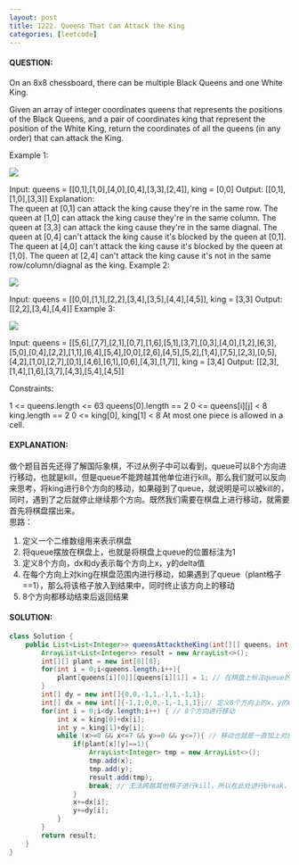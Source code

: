 ```yaml
---
layout: post
title: 1222. Queens That Can Attack the King
categories: [leetcode]
---
```

#### QUESTION:
On an 8x8 chessboard, there can be multiple Black Queens and one White King.

Given an array of integer coordinates queens that represents the positions of the Black Queens, and a pair of coordinates king that represent the position of the White King, return the coordinates of all the queens (in any order) that can attack the King.

 

Example 1:

![](https://assets.leetcode.com/uploads/2019/10/01/untitled-diagram.jpg)

Input: queens = [[0,1],[1,0],[4,0],[0,4],[3,3],[2,4]], king = [0,0]
Output: [[0,1],[1,0],[3,3]]
Explanation:  
The queen at [0,1] can attack the king cause they're in the same row. 
The queen at [1,0] can attack the king cause they're in the same column. 
The queen at [3,3] can attack the king cause they're in the same diagnal. 
The queen at [0,4] can't attack the king cause it's blocked by the queen at [0,1]. 
The queen at [4,0] can't attack the king cause it's blocked by the queen at [1,0]. 
The queen at [2,4] can't attack the king cause it's not in the same row/column/diagnal as the king.
Example 2:

![](https://assets.leetcode.com/uploads/2019/10/01/untitled-diagram-1.jpg)

Input: queens = [[0,0],[1,1],[2,2],[3,4],[3,5],[4,4],[4,5]], king = [3,3]
Output: [[2,2],[3,4],[4,4]]
Example 3:

![](https://assets.leetcode.com/uploads/2019/10/01/untitled-diagram-2.jpg)

Input: queens = [[5,6],[7,7],[2,1],[0,7],[1,6],[5,1],[3,7],[0,3],[4,0],[1,2],[6,3],[5,0],[0,4],[2,2],[1,1],[6,4],[5,4],[0,0],[2,6],[4,5],[5,2],[1,4],[7,5],[2,3],[0,5],[4,2],[1,0],[2,7],[0,1],[4,6],[6,1],[0,6],[4,3],[1,7]], king = [3,4]
Output: [[2,3],[1,4],[1,6],[3,7],[4,3],[5,4],[4,5]]
 

Constraints:

1 <= queens.length <= 63
queens[0].length == 2
0 <= queens[i][j] < 8
king.length == 2
0 <= king[0], king[1] < 8
At most one piece is allowed in a cell.
#### EXPLANATION:
做个题目首先还得了解国际象棋，不过从例子中可以看到，queue可以8个方向进行移动，也就是kill，但是queue不能跨越其他单位进行kill。那么我们就可以反向来思考，将king进行8个方向的移动，如果碰到了queue，就说明是可以被kill的，同时，遇到了之后就停止继续那个方向。既然我们需要在棋盘上进行移动，就需要首先将棋盘摆出来。  
思路：  
1. 定义一个二维数组用来表示棋盘  
2. 将queue摆放在棋盘上，也就是将棋盘上queue的位置标注为1  
3. 定义8个方向，dx和dy表示每个方向上x，y的delta值  
4. 在每个方向上对king在棋盘范围内进行移动，如果遇到了queue（plant格子==1），那么将该格子放入到结果中，同时终止该方向上的移动  
5. 8个方向都移动结束后返回结果  
#### SOLUTION:
```java
class Solution {
    public List<List<Integer>> queensAttacktheKing(int[][] queens, int[] king) {
        ArrayList<List<Integer>> result = new ArrayList<>();
        int[][] plant = new int[8][8];
        for(int i = 0;i<queens.length;i++){
            plant[queens[i][0]][queens[i][1]] = 1; // 在棋盘上标注queue的位置
        }
        int[] dy = new int[]{0,0,-1,1,-1,1,-1,1};
        int[] dx = new int[]{-1,1,0,0,-1,-1,1,1};// 定义8个方向上的x，y的delta值
        for(int i = 0;i<dy.length;i++) { // 8个方向进行移动
            int x = king[0]+dx[i];
            int y = king[1]+dy[i];
            while (x>=0 && x<=7 && y>=0 && y<=7){ // 移动也就是一直加上对应的dx和dy
                if(plant[x][y]==1){
                    ArrayList<Integer> tmp = new ArrayList<>();
                    tmp.add(x);
                    tmp.add(y);
                    result.add(tmp);
                    break; // 无法跨越其他棋子进行kill，所以在此处进行break，停止该方向上的搜索
                }
                x+=dx[i];
                y+=dy[i];
            }
        }
        return result;
    }
}
```
